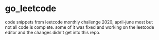 # go_leetcode

code snippets from leetcode monthly challenge 2020, april-june
most but not all code is complete. some of it was fixed and working on the leetcode editor and the changes didn't get into this repo.
